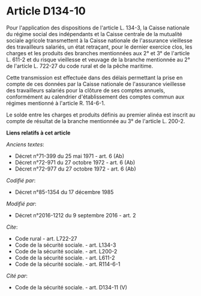 # Article D134-10

Pour l'application des dispositions de l'article L. 134-3, la Caisse nationale du régime social des indépendants et la Caisse
centrale de la mutualité sociale agricole transmettent à la Caisse nationale de l'assurance vieillesse des travailleurs
salariés, un état retraçant, pour le dernier exercice clos, les charges et les produits des branches mentionnées aux 2° et 3°
de l'article L. 611-2 et du risque vieillesse et veuvage de la branche mentionnée au 2° de l'article L. 722-27 du code rural
et de la pêche maritime. 

Cette transmission est effectuée dans des délais permettant la prise en compte de ces données par la Caisse nationale de
l'assurance vieillesse des travailleurs salariés pour la clôture de ses comptes annuels, conformément au calendrier
d'établissement des comptes commun aux régimes mentionné à l'article R. 114-6-1. 

Le solde entre les charges et produits définis au premier alinéa est inscrit au compte de résultat de la branche mentionnée
au 3° de l'article L. 200-2.

**Liens relatifs à cet article**

_Anciens textes_:

  - Décret n°71-399 du 25 mai 1971 - art. 6 (Ab)
  - Décret n°72-971 du 27 octobre 1972 - art. 6 (Ab)
  - Décret n°72-977 du 27 octobre 1972 - art. 6 (Ab)

_Codifié par_:

  - Décret n°85-1354 du 17 décembre 1985

_Modifié par_:

  - Décret n°2016-1212 du 9 septembre 2016 - art. 2

_Cite_:

  - Code rural - art. L722-27
  - Code de la sécurité sociale. - art. L134-3
  - Code de la sécurité sociale. - art. L200-2
  - Code de la sécurité sociale. - art. L611-2
  - Code de la sécurité sociale. - art. R114-6-1

_Cité par_:

  - Code de la sécurité sociale. - art. D134-11 (V)
